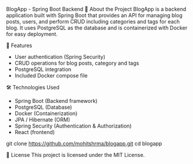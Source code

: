 BlogApp - Spring Boot Backend
📌 About the Project
BlogApp is a backend application built with Spring Boot that provides an API for managing blog posts, users, and perform CRUD including categories and tags for each blog. It uses PostgreSQL as the database and is containerized with Docker for easy deployment.

🚀 Features
- User authentication (Spring Security)
- CRUD operations for blog posts, category and tags
- PostgreSQL integration
- Included Docker compose file


🛠 Technologies Used
- Spring Boot (Backend framework)
- PostgreSQL (Database)
- Docker (Containerization)
- JPA / Hibernate (ORM)
- Spring Security (Authentication & Authorization)
- React (frontend)


git clone https://github.com/mohitshrma/blogapp.git
cd blogapp

📄 License
This project is licensed under the MIT License.
